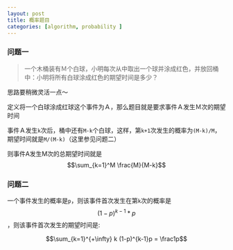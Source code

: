 ```yaml
---
layout: post
title: 概率题目
categories: [algorithm, probability ]
---
```


### 问题一

> 一个木桶装有Ｍ个白球，小明每次从中取出一个球并涂成红色，并放回桶中：小明将所有白球涂成红色的期望时间是多少？

思路要稍微灵活一点～

定义将一个白球涂成红球这个事件为Ａ，那么题目就是要求事件Ａ发生Ｍ次的期望时间

事件Ａ发生`k`次后，桶中还有`M-k`个白球，这样，第`k+1`次发生的概率为`(M-k)/M`，期望时间就是`M/(M-k)`（这里参见问题二）

则事件A发生M次的总期望时间就是 $$\sum_{k=1}^M \frac{M}{M-k}$$

### 问题二

一个事件发生的概率是`p`，则该事件首次发生在第`k`次的概率是$$(1-p)^{k-1}*p$$，则该事件首次发生的期望时间是:

$$\sum_{k=1}^{+\infty} k (1-p)^{k-1}p = \frac1p$$



